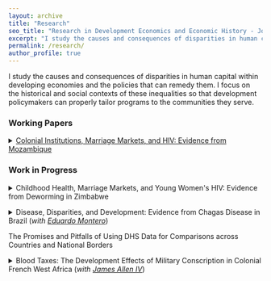 ```yaml
---
layout: archive
title: "Research"
seo_title: "Research in Development Economics and Economic History - Jon Denton-Schneider"
excerpt: "I study the causes and consequences of disparities in human capital in developing economies and the policies that can remedy them."
permalink: /research/
author_profile: true
---
```


<p>
I study the causes and consequences of disparities in human capital within developing economies and the policies that can remedy them. I focus on the historical and social contexts of these inequalities so that development policymakers can properly tailor programs to the communities they serve.
</p>

<h3>Working Papers</h3>

<p>
<details><summary><a href="https://jondentonschneider.com/files/denton-schneider_institutions_hiv.pdf">Colonial Institutions, Marriage Markets, and HIV: Evidence from Mozambique</a></summary>
  <blockquote>
  <p><i>During the colonial period, several types of extractive institutions organized much of economic activity in Sub-Saharan Africa. Historians argued that two of them&mdash;one pushing men into circular migration and one restricting their mobility&mdash;had different effects on marriage markets with bride price but not on development. Specifically, young men in a migrant-sending institution could make bridewealth payments, narrowing the spousal age gaps that would later increase HIV risk. But much of their wages was captured by elders through inflated bride prices instead of being saved, limiting circular migration’s development potential. To compare these extractive regimes, I exploit the arbitrary border within Mozambique that separated the two institutions for a half-century (1893-1942). In the colonial era, spousal age gaps were smaller in the migrant-sending region, even after the border was erased and circular migration rates converged. Today, HIV prevalence is substantially lower in this area, likely due to narrower age gaps between partners, but development outcomes are similar. These results show how different forms of colonial extraction affect health and wealth in Africa, and that marriage markets are a channel through which historical events shape the present.</i>
  </p>
  </blockquote>
  </details>
  </p>


  
<h3>Work in Progress</h3>

<p>
<details><summary>Childhood Health, Marriage Markets, and Young Women's HIV: Evidence from Deworming in Zimbabwe</summary>
  <blockquote>
  <p><i>Young women comprise a disproportionate share of new HIV infections in Africa, largely due to features of the region's marriage markets like age-disparate relationships. Because marital prospects are shaped by human capital, the stock of which is influenced by childhood health, can improving the health of older girls lower their chances of contracting HIV as young women? I examine a nationwide school-based deworming program in Zimbabwe (2012-17) that substantially reduced rates of urogenital schistosomiasis, a parasitic worm disease that can limit learning and school attendance. Using a difference-in-differences design, I find that 3 years after deworming began, HIV prevalence among women 18 to 20 had fallen 4.3 percentage points (p.p., 47 percent) more in formerly high-schistosomiasis districts than in low-morbidity ones. Human capital's effects on marriage markets appear to explain the results: these young women were 7.1 p.p. (51 percent) more likely to still be in school, age gaps with their partners fell by an additional 2 years (30 percent), and HIV risk factors associated with age-disparate relationships decreased more as well. These results show that a cheap treatment for a common childhood disease can also be a highly cost-effective method of combating one of the modern world's deadliest pandemics.</i>
  </p>
  </blockquote>
  </details>
  </p>
  
<p>
<details><summary>Disease, Disparities, and Development: Evidence from Chagas Disease in Brazil (<i>with <a href="https://www.eduardo-montero.com/">Eduardo Montero</a></i>)</summary>
  <blockquote>
  <p><i>Childhood human capital accumulation is a major channel through which disease affects economic development, but its benefits are not fully realized for decades and they may not be enough to justify interventions on their own. Therefore, it is important for policymakers to understand if disease control has development-relevant impacts in the short run and in other domains in the long run. We provide evidence of such benefits by studying Brazil's initial campaign to eliminate vectorial transmission of Chagas Disease (1984-89), an illness causing 1 to 3 months of acute symptoms after contracting the parasite, and chronic cardiovascular problems 10 or more years later in a large share of those infected. Using a difference-in-differences strategy, we make pre- and post-campaign comparisons across states and municipalities with varying levels of pre-treatment vector prevalence. We find that adults' employment rates rose shortly after spraying began, cohorts treated as children had higher incomes as adults, and both of these effects were much larger for non-white Brazilians. Using a triple-differences strategy, we also show that Brazil's government-run health care system--which consumes 4 percent of GDP--spent substantially less on hospitalizations due to circulatory diseases than other causes following the decline in chronic Chagas Disease. These results show that disease control has important short- and long-run impacts on developing economies not presently accounted for in cost-benefit analyses, and that combating neglected tropical diseases can help to speed convergence in societies with large racial disparities.</i>
  </p>
  </blockquote>
  </details>
  </p>

<p>
The Promises and Pitfalls of Using DHS Data for Comparisons across Countries and National Borders
</p>

<p>
<details><summary>Blood Taxes: The Development Effects of Military Conscription in Colonial French West Africa (<i>with <a href="https://sites.google.com/view/jamesalleniv/home">James Allen IV</a></i>)</summary>
  <blockquote>
  <p><i>Data collection in progress at the </i>Archives Nationales du Sénégal<i>, Dakar, Senegal</i>
  </p>
  </blockquote>
  </details>
  </p>
